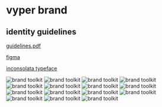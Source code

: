 # vyper brand

## identity guidelines

[guidelines.pdf](https://raw.githubusercontent.com/pentcle/vyper-brand/main/guidelines/vyper-identity-toolkit-0.0.1.pdf)

[figma](https://www.figma.com/file/1xgpUqV9J7JzjYmNHqTmgf/vyper-toolkit?type=design&node-id=0%3A1&mode=design&t=5e6fCGU2AqI1I0EA-1)

[inconsolata typeface](https://levien.com/type/myfonts/inconsolata.html)

<img src="https://raw.githubusercontent.com/pentcle/vyper-brand/main/toolkit/images/1-cover.png" alt="brand toolkit"/>
<img src="https://raw.githubusercontent.com/pentcle/vyper-brand/main/toolkit/images/2-overview.png" alt="brand toolkit"/>
<img src="https://raw.githubusercontent.com/pentcle/vyper-brand/main/toolkit/images/3-logo.png" alt="brand toolkit"/>
<img src="https://raw.githubusercontent.com/pentcle/vyper-brand/main/toolkit/images/4-logo.png" alt="brand toolkit"/>
<img src="https://raw.githubusercontent.com/pentcle/vyper-brand/main/toolkit/images/5-symbol.png" alt="brand toolkit"/>
<img src="https://raw.githubusercontent.com/pentcle/vyper-brand/main/toolkit/images/6-typography.png" alt="brand toolkit"/>
<img src="https://raw.githubusercontent.com/pentcle/vyper-brand/main/toolkit/images/7-color.png" alt="brand toolkit"/>
<img src="https://raw.githubusercontent.com/pentcle/vyper-brand/main/toolkit/images/8-color.png" alt="brand toolkit"/>
<img src="https://raw.githubusercontent.com/pentcle/vyper-brand/main/toolkit/images/9-using-color.png" alt="brand toolkit"/>
<img src="https://raw.githubusercontent.com/pentcle/vyper-brand/main/toolkit/images/10-using-color.png" alt="brand toolkit"/>
<img src="https://raw.githubusercontent.com/pentcle/vyper-brand/main/toolkit/images/11-supergraphic.png" alt="brand toolkit"/>
<img src="https://raw.githubusercontent.com/pentcle/vyper-brand/main/toolkit/images/12-applications.png" alt="brand toolkit"/>
<img src="https://raw.githubusercontent.com/pentcle/vyper-brand/main/toolkit/images/13-applications.png" alt="brand toolkit"/>
<img src="https://raw.githubusercontent.com/pentcle/vyper-brand/main/toolkit/images/14-applications.png" alt="brand toolkit"/>
<img src="https://raw.githubusercontent.com/pentcle/vyper-brand/main/toolkit/images/15-applications.png" alt="brand toolkit"/>
